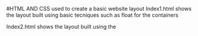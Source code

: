 #HTML AND CSS used to create a basic website layout
Index1.html shows the layout built using basic tecniques such as float for the containers

Index2.html shows the layout built using the 